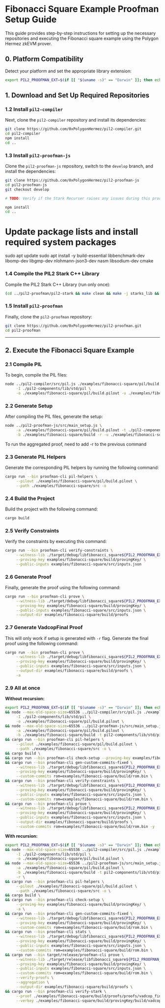 # Fibonacci Square Example Proofman Setup Guide

This guide provides step-by-step instructions for setting up the necessary repositories and executing the Fibonacci square example using the Polygon Hermez zkEVM prover.

## 0. Platform Compatibility

Detect your platform and set the appropriate library extension:

```bash
export PIL2_PROOFMAN_EXT=$(if [[ "$(uname -s)" == "Darwin" ]]; then echo ".dylib"; else echo ".so"; fi)
```

## 1. Download and Set Up Required Repositories

### 1.2 Install `pil2-compiler`

Next, clone the `pil2-compiler` repository and install its dependencies:

```bash
git clone https://github.com/0xPolygonHermez/pil2-compiler.git
cd pil2-compiler
npm install
cd ..
```

### 1.3 Install `pil2-proofman-js`

Clone the `pil2-proofman-js` repository, switch to the `develop` branch, and install the dependencies:

```bash
git clone https://github.com/0xPolygonHermez/pil2-proofman-js
cd pil2-proofman-js
git checkout develop

# TODO: Verify if the Stark Recurser raises any issues during this process

npm install
cd ..
```
# Update package lists and install required system packages
sudo apt update
sudo apt install -y build-essential libbenchmark-dev libomp-dev libgmp-dev nlohmann-json3-dev nasm libsodium-dev cmake

### 1.4 Compile the PIL2 Stark C++ Library

Compile the PIL2 Stark C++ Library (run only once):

```bash
(cd ../pil2-proofman/pil2-stark && make clean && make -j starks_lib && make -j bctree)
```

### 1.5 Install `pil2-proofman`

Finally, clone the `pil2-proofman` repository:

```bash
git clone https://github.com/0xPolygonHermez/pil2-proofman.git
cd pil2-proofman
```

---


## 2. Execute the Fibonacci Square Example

### 2.1 Compile PIL

To begin, compile the PIL files:

```bash
node ../pil2-compiler/src/pil.js ./examples/fibonacci-square/pil/build.pil \
     -I ./pil2-components/lib/std/pil \
     -o ./examples/fibonacci-square/pil/build.pilout -u ./examples/fibonacci-square/build/fixed -O fixed-to-file
```

### 2.2 Generate Setup

After compiling the PIL files, generate the setup:

```bash
node ../pil2-proofman-js/src/main_setup.js \
     -a ./examples/fibonacci-square/pil/build.pilout -t ./pil2-components/lib/std/pil \
     -b ./examples/fibonacci-square/build -r -u ./examples/fibonacci-square/build/fixed
```

To run the aggregated proof, need to add -r to the previous command

### 2.3 Generate PIL Helpers

Generate the corresponding PIL helpers by running the following command:

```bash
cargo run --bin proofman-cli pil-helpers \
     --pilout ./examples/fibonacci-square/pil/build.pilout \
     --path ./examples/fibonacci-square/src -o
```


### 2.4 Build the Project

Build the project with the following command:

```bash
cargo build
```

### 2.5 Verify Constraints

Verify the constraints by executing this command:

```bash
cargo run --bin proofman-cli verify-constraints \
     --witness-lib ./target/debug/libfibonacci_square${PIL2_PROOFMAN_EXT} \
     --proving-key examples/fibonacci-square/build/provingKey/ \
     --public-inputs examples/fibonacci-square/src/inputs.json
```

### 2.6 Generate Proof

Finally, generate the proof using the following command:

```bash
cargo run --bin proofman-cli prove \
     --witness-lib ./target/debug/libfibonacci_square${PIL2_PROOFMAN_EXT} \
     --proving-key examples/fibonacci-square/build/provingKey/ \
     --public-inputs examples/fibonacci-square/src/inputs.json \
     --output-dir examples/fibonacci-square/build/proofs
```


### 2.7 Generate VadcopFinal Proof

This will only work if setup is generated with `-r` flag.
Generate the final proof using the following command:

```bash
cargo run --bin proofman-cli prove \
     --witness-lib ./target/debug/libfibonacci_square${PIL2_PROOFMAN_EXT} \
     --proving-key examples/fibonacci-square/build/provingKey/ \
     --public-inputs examples/fibonacci-square/src/inputs.json \
     --output-dir examples/fibonacci-square/build/proofs \
     -a
```

### 2.9 All at once

**Without recursion:**

```bash
export PIL2_PROOFMAN_EXT=$(if [[ "$(uname -s)" == "Darwin" ]]; then echo ".dylib"; else echo ".so"; fi) \
&& node --max-old-space-size=65536 ../pil2-compiler/src/pil.js ./examples/fibonacci-square/pil/build.pil \
     -I ./pil2-components/lib/std/pil \
     -o ./examples/fibonacci-square/pil/build.pilout \
&& node --max-old-space-size=65536 ../pil2-proofman-js/src/main_setup.js \
     -a ./examples/fibonacci-square/pil/build.pilout \
     -b ./examples/fibonacci-square/build -t pil2-components/lib/std/pil \
&& cargo run --bin proofman-cli pil-helpers \
     --pilout ./examples/fibonacci-square/pil/build.pilout \
     --path ./examples/fibonacci-square/src -o \
&& cargo build \
&& cargo run --bin proofman-cli check-setup --proving-key examples/fibonacci-square/build/provingKey/ \
&& cargo run --bin proofman-cli gen-custom-commits-fixed \
     --witness-lib ./target/debug/libfibonacci_square${PIL2_PROOFMAN_EXT} \
     --proving-key examples/fibonacci-square/build/provingKey/ \
     --custom-commits rom=examples/fibonacci-square/build/rom.bin \
&& cargo run --bin proofman-cli verify-constraints \
     --witness-lib ./target/debug/libfibonacci_square${PIL2_PROOFMAN_EXT} \
     --proving-key examples/fibonacci-square/build/provingKey/ \
     --public-inputs examples/fibonacci-square/src/inputs.json \
     --custom-commits rom=examples/fibonacci-square/build/rom.bin \
&& cargo run --bin proofman-cli prove \
     --witness-lib ./target/debug/libfibonacci_square${PIL2_PROOFMAN_EXT} \
     --proving-key examples/fibonacci-square/build/provingKey/ \
     --public-inputs examples/fibonacci-square/src/inputs.json \
     --output-dir examples/fibonacci-square/build/proofs \
     --custom-commits rom=examples/fibonacci-square/build/rom.bin -y
```

**With recursion:**

```bash
export PIL2_PROOFMAN_EXT=$(if [[ "$(uname -s)" == "Darwin" ]]; then echo ".dylib"; else echo ".so"; fi) \
&& node --max-old-space-size=65536 ../pil2-compiler/src/pil.js ./examples/fibonacci-square/pil/build.pil \
     -I ./pil2-components/lib/std/pil \
     -o ./examples/fibonacci-square/pil/build.pilout \
&& node --max-old-space-size=65536 ../pil2-proofman-js/src/main_setup.js \
     -a ./examples/fibonacci-square/pil/build.pilout \
     -b ./examples/fibonacci-square/build -t pil2-components/lib/std/pil \
     -r \
&& cargo run --bin proofman-cli pil-helpers \
     --pilout ./examples/fibonacci-square/pil/build.pilout \
     --path ./examples/fibonacci-square/src -o \
&& cargo build \
&& cargo run --bin proofman-cli check-setup \
     --proving-key examples/fibonacci-square/build/provingKey/ \
     -a \
&& cargo run --bin proofman-cli gen-custom-commits-fixed \
     --witness-lib ./target/debug/libfibonacci_square${PIL2_PROOFMAN_EXT} \
     --proving-key examples/fibonacci-square/build/provingKey/ \
     --custom-commits rom=examples/fibonacci-square/build/rom.bin \
&& cargo run --bin proofman-cli stats \
     --witness-lib ./target/debug/libfibonacci_square${PIL2_PROOFMAN_EXT} \
     --proving-key examples/fibonacci-square/build/provingKey/ \
     --public-inputs examples/fibonacci-square/src/inputs.json \
     --custom-commits rom=examples/fibonacci-square/build/rom.bin \
&& cargo run --bin target/release/proofman-cli prove \
     --witness-lib ./target/release/libfibonacci_square${PIL2_PROOFMAN_EXT} \
     --proving-key examples/fibonacci-square/build/provingKey/ \
     --public-inputs examples/fibonacci-square/src/inputs.json \
     --custom-commits rom=examples/fibonacci-square/build/rom.bin \
     --verify-proofs \
     --aggregation \
     --output-dir examples/fibonacci-square/build/proofs \
&& cargo run --bin proofman-cli verify-stark \
     --proof ./examples/fibonacci-square/build/proofs/proofs/vadcop_final_proof.bin \
     --verkey ./examples/fibonacci-square/build/provingKey/build/vadcop_final/vadcop_final.verkey.bin
```
